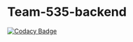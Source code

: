 # Team-535-backend

[![Codacy Badge](https://api.codacy.com/project/badge/Grade/bdac96e4d7a94d8794bfc4fe7f26e433)](https://app.codacy.com/manual/MAG-3/Team-535?utm_source=github.com&utm_medium=referral&utm_content=MAG-3/Team-535&utm_campaign=Badge_Grade_Dashboard)
